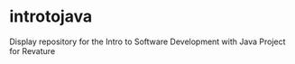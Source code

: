 # introtojava
Display repository for the Intro to Software Development with Java Project for Revature
